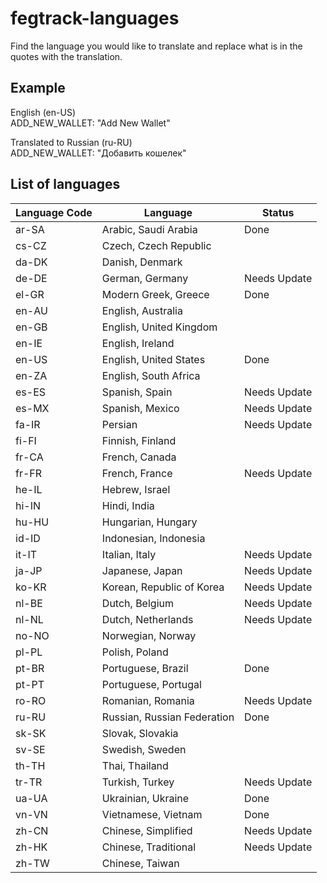 # fegtrack-languages

Find the language you would like to translate and replace what is in the quotes with the translation.

## Example

English (en-US)\
ADD_NEW_WALLET: "Add New Wallet"

Translated to Russian (ru-RU)\
ADD_NEW_WALLET: "Добавить кошелек"

## List of languages
| Language Code | Language | Status |
| ------------- | -------- | ------ |
| ar-SA | Arabic, Saudi Arabia | Done |
| cs-CZ | Czech, Czech Republic | |
| da-DK | Danish, Denmark | |
| de-DE | German, Germany | Needs Update |
| el-GR | Modern Greek, Greece | Done |
| en-AU | English, Australia | |
| en-GB | English, United Kingdom | |
| en-IE | English, Ireland | |
| en-US | English, United States | Done |
| en-ZA | English, South Africa | |
| es-ES | Spanish, Spain | Needs Update |
| es-MX | Spanish, Mexico | Needs Update |
| fa-IR | Persian | Needs Update |
| fi-FI | Finnish, Finland | |
| fr-CA | French, Canada | |
| fr-FR | French, France | Needs Update |
| he-IL | Hebrew, Israel | |
| hi-IN | Hindi, India | |
| hu-HU | Hungarian, Hungary | |
| id-ID | Indonesian, Indonesia | |
| it-IT | Italian, Italy | Needs Update |
| ja-JP | Japanese, Japan | Needs Update |
| ko-KR | Korean, Republic of Korea | Needs Update |
| nl-BE | Dutch, Belgium | Needs Update |
| nl-NL | Dutch, Netherlands | Needs Update |
| no-NO | Norwegian, Norway | |
| pl-PL | Polish, Poland | |
| pt-BR | Portuguese, Brazil | Done |
| pt-PT | Portuguese, Portugal | |
| ro-RO | Romanian, Romania | Needs Update |
| ru-RU | Russian, Russian Federation | Done |
| sk-SK | Slovak, Slovakia | |
| sv-SE | Swedish, Sweden | |
| th-TH | Thai, Thailand | |
| tr-TR | Turkish, Turkey | Needs Update |
| ua-UA | Ukrainian, Ukraine | Done |
| vn-VN | Vietnamese, Vietnam | Done |
| zh-CN | Chinese, Simplified | Needs Update |
| zh-HK | Chinese, Traditional | Needs Update |
| zh-TW | Chinese, Taiwan | |
